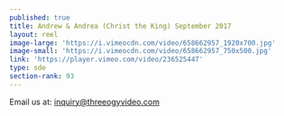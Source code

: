 ```yaml
---
published: true
title: Andrew & Andrea (Christ the King) September 2017
layout: reel
image-large: 'https://i.vimeocdn.com/video/658662957_1920x700.jpg'
image-small: 'https://i.vimeocdn.com/video/658662957_750x500.jpg'
link: 'https://player.vimeo.com/video/236525447'
type: sde
section-rank: 93
---
```

Email us at: inquiry@threeogyvideo.com
